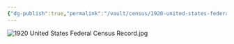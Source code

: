 ```yaml
---
{"dg-publish":true,"permalink":"/vault/census/1920-united-states-federal-census-record-1/","tags":["Laura-Skaggs","James-W-Skaggs"]}
---
```


![1920 United States Federal Census Record.jpg](/img/user/assets/1920_United_States_Federal_Census_Record.resources/1920%20United%20States%20Federal%20Census%20Record.jpg)
